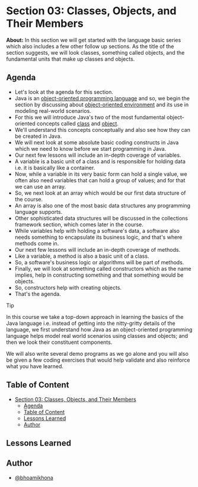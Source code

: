 # Section 03: Classes, Objects, and Their Members

**About:** In this section we will get started with the language basic series which also includes a few other follow up sections. As the title of the section suggests, we will look classes, something called objects, and the fundamental units that make up classes and objects.

## Agenda

- Let's look at the agenda for this section.
- Java is an <ins>object-oriented programming language</ins> and so, we begin the section by discussing about <ins>object-oriented environment</ins> and its use in modeling real-world scenarios.
- For this we will introduce Java's two of the most fundamental object-oriented concepts called <ins>class</ins> and <ins>object</ins>.
- We'll understand this concepts conceptually and also see how they can be created in Java.
- We will next look at some absolute basic coding constructs in Java which we need to know before we start programming in Java.
- Our next few lessons will include an in-depth coverage of variables.
- A variable is a basic unit of a class and is responsible for holding data i.e. it is basically like a container.
- Now, while a variable in its very basic form can hold a single value, we often also need variables that can hold a group of values; and for that we can use an array.
- So, we next look at an array which would be our first data structure of the course.
- An array is also one of the most basic data structures any programming language supports.
- Other sophisticated data structures will be discussed in the collections framework section, which comes later in the course.
- While variables help with holding a software's data, a software also needs something to encapsulate its business logic, and that's where methods come in.
- Our next few lessons will include an in-depth coverage of methods.
- Like a variable, a method is also a basic unit of a class.
- So, a software's business logic or algorithms will be part of methods.
- Finally, we will look at something called constructors which as the name implies, help in constructing something and that something would be objects.
- So, constructors help with creating objects.
- That's the agenda.

> [!TIP]
>
> In this course we take a top-down approach in learning the basics of the Java language i.e. instead of getting into the nitty-gritty details of the language, we first understand how Java as an object-oriented programming language helps model real world scenarios using classes and objects; and then we look their constituent components.
>
> We will also write several demo programs as we go alone and you will also be given a few coding exercises that would help validate and also reinforce what you have learned.

## Table of Content

- [Section 03: Classes, Objects, and Their Members](#section-03-classes-objects-and-their-members)
  - [Agenda](#agenda)
  - [Table of Content](#table-of-content)
  - [Lessons Learned](#lessons-learned)
  - [Author](#author)

## Lessons Learned

## Author

- [@bhoamikhona](https://github.com/bhoamikhona)
